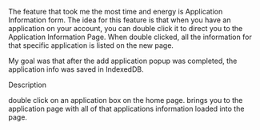 The feature that took me the most time and energy is Application Information form. The idea for this feature is that when you have an application on your account, you can double click it to direct you to the Application Information Page. When double clicked, all the information for that specific application is listed on the new page.

My goal was that after the add application popup was completed, the application info was saved in IndexedDB.


Description

double click on an application box on the home page.
brings you to the application page with all of that applications information loaded into the page.
